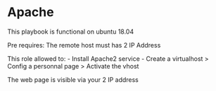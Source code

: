 # Apache

This playbook is functional on ubuntu 18.04

Pre requires: The remote host must has 2 IP Address

This role allowed to:
	- Install Apache2 service
	- Create a virtualhost > Config a personnal page > Activate the vhost

The web page is visible via your 2 IP address 
